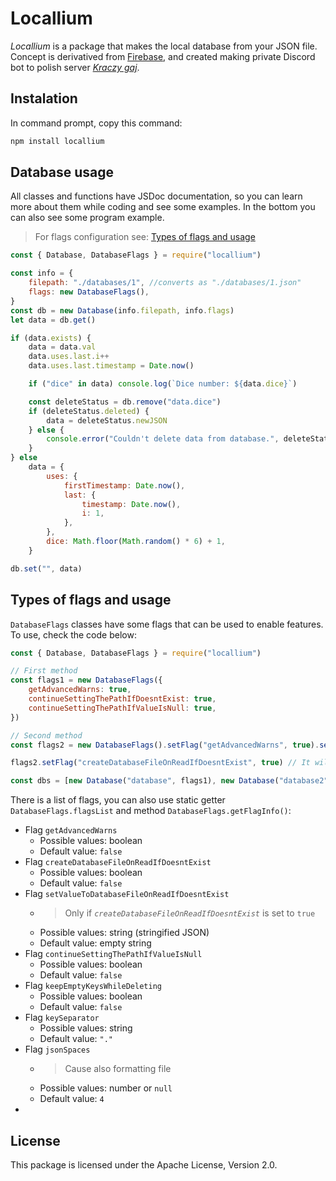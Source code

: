 # Locallium

_Locallium_ is a package that makes the local database from your JSON file. Concept is derivatived from [Firebase](https://firebase.google.com/), and created making private Discord bot to polish server [_Kraczy gaj_](https://discord.gg/Y5pNk7Qn4X).

## Instalation

In command prompt, copy this command:

```bash
npm install locallium
```

## Database usage

All classes and functions have JSDoc documentation, so you can learn more about them while coding and see some examples. In the bottom you can also see some program example.

> For flags configuration see: [Types of flags and usage](#types-of-flags-and-usage)

```js
const { Database, DatabaseFlags } = require("locallium")

const info = {
    filepath: "./databases/1", //converts as "./databases/1.json"
    flags: new DatabaseFlags(),
}
const db = new Database(info.filepath, info.flags)
let data = db.get()

if (data.exists) {
    data = data.val
    data.uses.last.i++
    data.uses.last.timestamp = Date.now()

    if ("dice" in data) console.log(`Dice number: ${data.dice}`)

    const deleteStatus = db.remove("data.dice")
    if (deleteStatus.deleted) {
        data = deleteStatus.newJSON
    } else {
        console.error("Couldn't delete data from database.", deleteStatus.reason)
    }
} else
    data = {
        uses: {
            firstTimestamp: Date.now(),
            last: {
                timestamp: Date.now(),
                i: 1,
            },
        },
        dice: Math.floor(Math.random() * 6) + 1,
    }

db.set("", data)
```

## Types of flags and usage

`DatabaseFlags` classes have some flags that can be used to enable features. To use, check the code below:

```js
const { Database, DatabaseFlags } = require("locallium")

// First method
const flags1 = new DatabaseFlags({
    getAdvancedWarns: true,
    continueSettingThePathIfDoesntExist: true,
    continueSettingThePathIfValueIsNull: true,
})

// Second method
const flags2 = new DatabaseFlags().setFlag("getAdvancedWarns", true).setFlag("continueSettingThePathIfDoesntExist", true).setFlag("continueSettingThePathIfValueIsNull", true)

flags2.setFlag("createDatabaseFileOnReadIfDoesntExist", true) // It will set it, too

const dbs = [new Database("database", flags1), new Database("database2", flags2)]
```

There is a list of flags, you can also use static getter `DatabaseFlags.flagsList` and method `DatabaseFlags.getFlagInfo()`:

-   Flag `getAdvancedWarns`
    -   Possible values: boolean
    -   Default value: `false`
-   Flag `createDatabaseFileOnReadIfDoesntExist`
    -   Possible values: boolean
    -   Default value: `false`
-   Flag `setValueToDatabaseFileOnReadIfDoesntExist`
    -   > Only if _`createDatabaseFileOnReadIfDoesntExist`_ is set to `true`
    -   Possible values: string (stringified JSON)
    -   Default value: empty string
-   Flag `continueSettingThePathIfValueIsNull`
    -   Possible values: boolean
    -   Default value: `false`
-   Flag `keepEmptyKeysWhileDeleting`
    -   Possible values: boolean
    -   Default value: `false`
-   Flag `keySeparator`
    -   Possible values: string
    -   Default value: `"."`
-   Flag `jsonSpaces`
    -   > Cause also formatting file
    -   Possible values: number or `null`
    -   Default value: `4`
-

## License

This package is licensed under the Apache License, Version 2.0.
